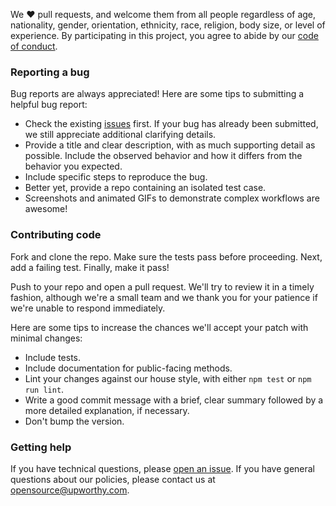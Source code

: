 We ❤️ pull requests, and welcome them from all people regardless of age,
nationality, gender, orientation, ethnicity, race, religion, body size, or
level of experience. By participating in this project, you agree to abide by
our [code of conduct][conduct].

### Reporting a bug

Bug reports are always appreciated! Here are some tips to submitting a helpful
bug report:

- Check the existing [issues][issues] first. If your bug has already been
  submitted, we still appreciate additional clarifying details.
- Provide a title and clear description, with as much supporting detail as
  possible. Include the observed behavior and how it differs from the behavior
  you expected.
- Include specific steps to reproduce the bug.
- Better yet, provide a repo containing an isolated test case.
- Screenshots and animated GIFs to demonstrate complex workflows are awesome!

### Contributing code

Fork and clone the repo. Make sure the tests pass before proceeding. Next, add
a failing test. Finally, make it pass!

Push to your repo and open a pull request. We'll try to review it in a timely
fashion, although we're a small team and we thank you for your patience if
we're unable to respond immediately.

Here are some tips to increase the chances we'll accept your patch
with minimal changes:

- Include tests.
- Include documentation for public-facing methods.
- Lint your changes against our house style, with either `npm test` or `npm
  run lint`.
- Write a good commit message with a brief, clear summary followed by a more
  detailed explanation, if necessary.
- Don't bump the version.

### Getting help

If you have technical questions, please [open an
issue](http://github.com/upworthy/react-mobiledoc-editor/issues). If you have
general questions about our policies, please contact us at
[opensource@upworthy.com](mailto:opensource@upworthy.com).

[issues]: https://github.com/upworthy/react-mobiledoc-editor/issues
[conduct]: ./CODE_OF_CONDUCT
